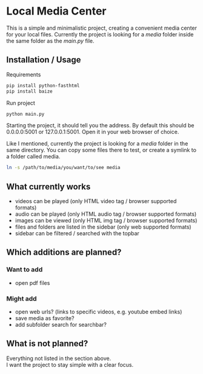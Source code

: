 # Local Media Center

This is a simple and minimalistic project, creating a convenient media center for your local files. Currently the project is looking for a *media* folder inside the same folder as the *main.py* file.

## Installation / Usage

Requirements
```bash
pip install python-fasthtml
pip install baize
```

Run project
```bash
python main.py
```
Starting the project, it should tell you the address. By default this should be 0.0.0.0:5001 or 127.0.0.1:5001. Open it in your web browser of choice.

Like I mentioned, currently the project is looking for a *media* folder in the same directory. You can copy some files there to test, or create a symlink to a folder called media.
```bash
ln -s /path/to/media/you/want/to/see media
```

## What currently works

 - videos can be played (only HTML video tag / browser supported formats)
 - audio can be played (only HTML audio tag / browser supported formats)
 - images can be viewed (only HTML img tag / browser supported formats)
 - files and folders are listed in the sidebar (only web supported formats)
 - sidebar can be filtered / searched with the topbar

## Which additions are planned?

### Want to add

 - open pdf files

### Might add

 - open web urls? (links to specific videos, e.g. youtube embed links)
 - save media as favorite?
 - add subfolder search for searchbar?

## What is not planned?

Everything not listed in the section above.  
I want the project to stay simple with a clear focus.

